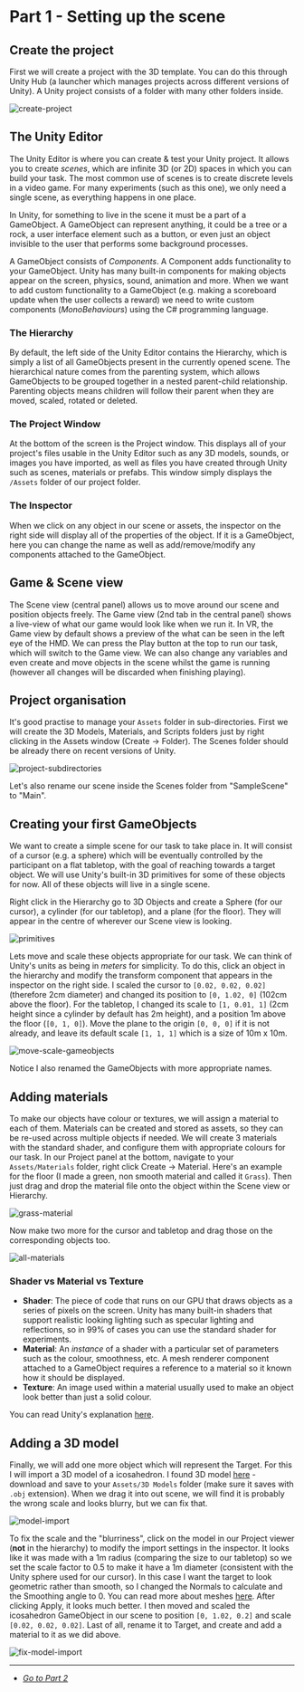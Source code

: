 # Part 1 - Setting up the scene

## Create the project

First we will create a project with the 3D template. You can do this through Unity Hub (a launcher which manages projects across different versions of Unity). A Unity project consists of a folder with many other folders inside.

![create-project](/uxf-tutorial/images/create-project.png)


## The Unity Editor

The Unity Editor is where you can create & test your Unity project. It allows you to create *scenes*, which are infinite 3D (or 2D) spaces in which you can build your task. The most common use of scenes is to create discrete levels in a video game. For many experiments (such as this one), we only need a single scene, as everything happens in one place.

In Unity, for something to live in the scene it must be a part of a GameObject. A GameObject can represent anything, it could be a tree or a rock, a user interface element such as a button, or even just an object invisible to the user that performs some background processes.

A GameObject consists of *Components*. A Component adds functionality to your GameObject. Unity has many built-in components for making objects appear on the screen, physics, sound, animation and more. When we want to add custom functionality to a GameObject (e.g. making a scoreboard update when the user collects a reward) we need to write custom components (*MonoBehaviours*) using the C# programming language.

### The Hierarchy

By default, the left side of the Unity Editor contains the Hierarchy, which is simply a list of all GameObjects present in the currently opened scene. The hierarchical nature comes from the parenting system, which allows GameObjects to be grouped together in a nested parent-child relationship. Parenting objects means children will follow their parent when they are moved, scaled, rotated or deleted.

### The Project Window

At the bottom of the screen is the Project window. This displays all of your project's files usable in the Unity Editor such as any 3D models, sounds, or images you have imported, as well as files you have created through Unity such as scenes, materials or prefabs. This window simply displays the `/Assets` folder of our project folder. 

### The Inspector

When we click on any object in our scene or assets, the inspector on the right side will display all of the properties of the object. If it is a GameObject, here you can change the name as well as add/remove/modify any components attached to the GameObject. 

## Game & Scene view

The Scene view (central panel) allows us to move around our scene and position objects freely. The Game view (2nd tab in the central panel) shows a live-view of what our game would look like when we run it. In VR, the Game view by default shows a preview of the what can be seen in the left eye of the HMD. We can press the Play button at the top to run our task, which will switch to the Game view. We can also change any variables and even create and move objects in the scene whilst the game is running (however all changes will be discarded when finishing playing).

## Project organisation

It's good practise to manage your `Assets` folder in sub-directories. First we will create the 3D Models, Materials, and Scripts folders just by right clicking in the Assets window (Create -> Folder). The Scenes folder should be already there on recent versions of Unity.

![project-subdirectories](/uxf-tutorial/images/project-subdirectories.png)

Let's also rename our scene inside the Scenes folder from "SampleScene" to "Main".

## Creating your first GameObjects

We want to create a simple scene for our task to take place in. It will consist of a cursor (e.g. a sphere) which will be eventually controlled by the participant on a flat tabletop, with the goal of reaching towards a target object. We will use Unity's built-in 3D primitives for some of these objects for now. All of these objects will live in a single scene.

Right click in the Hierarchy go to 3D Objects and create a Sphere (for our cursor), a cylinder (for our tabletop), and a plane (for the floor). They will appear in the centre of wherever our Scene view is looking.

![primitives](/uxf-tutorial/images/primitives.png)

Lets move and scale these objects appropriate for our task. We can think of Unity's units as being in *meters* for simplicity. To do this, click an object in the hierarchy and modify the transform component that appears in the inspector on the right side. I scaled the cursor to `[0.02, 0.02, 0.02]` (therefore 2cm diameter) and changed its position to `[0, 1.02, 0]` (102cm above the floor). For the tabletop, I changed its scale to `[1, 0.01, 1]` (2cm height since a cylinder by default has 2m height), and a position 1m above the floor (`[0, 1, 0]`). Move the plane to the origin `[0, 0, 0]` if it is not already, and leave its default scale `[1, 1, 1]` which is a size of 10m x 10m.

![move-scale-gameobjects](/uxf-tutorial/images/move-scale-gameobjects.png)

Notice I also renamed the GameObjects with more appropriate names.

## Adding materials

To make our objects have colour or textures, we will assign a material to each of them. Materials can be created and stored as assets, so they can be re-used across multiple objects if needed. We will create 3 materials with the standard shader, and configure them with appropriate colours for our task. In our Project panel at the bottom, navigate to your `Assets/Materials` folder, right click Create -> Material. Here's an example for the floor (I made a green, non smooth material and called it `Grass`). Then just drag and drop the material file onto the object within the Scene view or Hierarchy.

![grass-material](/uxf-tutorial/images/grass-material.png)

Now make two more for the cursor and tabletop and drag those on the corresponding objects too.

![all-materials](/uxf-tutorial/images/all-materials.png)

### Shader vs Material vs Texture

* **Shader**: The piece of code that runs on our GPU that draws objects as a series of pixels on the screen. Unity has many built-in shaders that support realistic looking lighting such as specular lighting and reflections, so in 99% of cases you can use the standard shader for experiments.
* **Material**: An *instance* of a shader with a particular set of parameters such as the colour, smoothness, etc. A mesh renderer component attached to a GameObject requires a reference to a material so it known how it should be displayed.
* **Texture**: An image used within a material usually used to make an object look better than just a solid colour. 

You can read Unity's explanation [here](https://docs.unity3d.com/Manual/Shaders.html).

## Adding a 3D model

Finally, we will add one more object which will represent the Target. For this I will import a 3D model of a icosahedron. I found 3D model [here](https://people.sc.fsu.edu/~jburkardt/data/obj/) - download and save to your `Assets/3D Models` folder (make sure it saves with `.obj` extension). When we drag it into out scene, we will find it is probably the wrong scale and looks blurry, but we can fix that.

![model-import](/uxf-tutorial/images/model-import.png)

To fix the scale and the "blurriness", click on the model in our Project viewer (**not** in the hierarchy) to modify the import settings in the inspector. It looks like it was made with a 1m radius (comparing the size to our tabletop) so we set the scale factor to 0.5 to make it have a 1m diameter (consistent with the Unity sphere used for our cursor). In this case I want the target to look geometric rather than smooth, so I changed the Normals to calculate and the Smoothing angle to 0. You can read more about meshes [here](https://docs.unity3d.com/ScriptReference/Mesh.html). After clicking Apply, it looks much better. I then moved and scaled the icosahedron GameObject in our scene to position `[0, 1.02, 0.2]` and scale `[0.02, 0.02, 0.02]`. Last of all, rename it to Target, and create and add a material to it as we did above.

![fix-model-import](/uxf-tutorial/images/fix-model-import.png)

---

* [*Go to Part 2*](/uxf-tutorial/part-2)